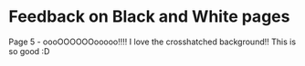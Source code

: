 # Feedback on Black and White pages

Page 5 - oooOOOOOOooooo!!!! I love the crosshatched background!! This is so good :D